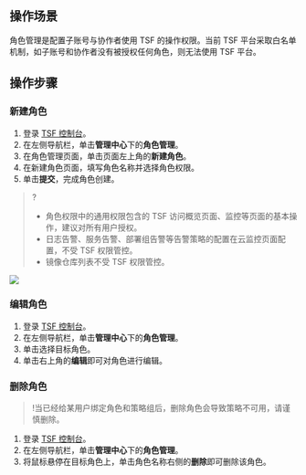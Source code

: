 ## 操作场景

角色管理是配置子账号与协作者使用 TSF 的操作权限。当前 TSF 平台采取白名单机制，如子账号和协作者没有被授权任何角色，则无法使用 TSF 平台。

## 操作步骤

### 新建角色

1. 登录 [TSF 控制台](https://console.cloud.tencent.com/tsf)。
2. 在左侧导航栏，单击**管理中心**下的**角色管理**。
3. 在角色管理页面，单击页面左上角的**新建角色**。
4. 在新建角色页面，填写角色名称并选择角色权限。
5. 单击**提交**，完成角色创建。

> ?
> - 角色权限中的通用权限包含的 TSF 访问概览页面、监控等页面的基本操作，建议对所有用户授权。
> - 日志告警、服务告警、部署组告警等告警策略的配置在云监控页面配置，不受 TSF 权限管控。
> - 镜像仓库列表不受 TSF 权限管控。

![](https://main.qcloudimg.com/raw/ed921c29103b3874cfd29c25c38ff0c3.png)

### 编辑角色

1. 登录 [TSF 控制台](https://console.cloud.tencent.com/tsf)。
2. 在左侧导航栏，单击**管理中心**下的**角色管理**。
3. 单击选择目标角色。
4. 单击右上角的**编辑**即可对角色进行编辑。

### 删除角色
>!当已经给某用户绑定角色和策略组后，删除角色会导致策略不可用，请谨慎删除。

1. 登录 [TSF 控制台](https://console.cloud.tencent.com/tsf)。
2. 在左侧导航栏，单击**管理中心**下的**角色管理**。
3. 将鼠标悬停在目标角色上，单击角色名称右侧的**删除**即可删除该角色。


